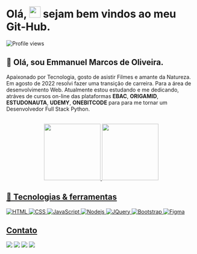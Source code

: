 <h1 align="left">Olá, <img src="https://raw.githubusercontent.com/kaueMarques/kaueMarques/master/hi.gif" height="30px"> sejam bem vindos ao meu Git-Hub.</h1>


<p align="left"> <img src="https://komarev.com/ghpvc/?username=emmanuelmarcosdeoliveira&color=yellow" alt="Profile views" /> </p>
 
 <h2>👋 Olá, sou Emmanuel Marcos de Oliveira. </h2>

 Apaixonado por Tecnologia, gosto de asistir Filmes e amante da Natureza. Em agosto de 2022 resolvi fazer uma transição de carreira.
 Para a área de desenvolvimento Web. Atualmente estou estudando e me dedicando, atráves de cursos on-line das plataformas **EBAC**, **ORIGAMID**, **ESTUDONAUTA**, **UDEMY**, **ONEBITCODE** para para me tornar um Desenvolvedor Full Stack Python.  
 
 

 
<br>

<div align="center"> 
 <a href="https://github.com/emmanuelmarcosdeoliveira">
  <img height="150em" src="https://github-readme-stats.vercel.app/api?username=emmanuelmarcosdeoliveira&show_icons=true&theme=radical&include_all_commits=true&count_private=true"/>
  <img height="150em" src="https://github-readme-stats.vercel.app/api/top-langs/?username=emmanuelmarcosdeoliveira&layout=compact&langs_count=7&theme=radical"/>
</div>
  
  
## 📓  Tecnologias & ferramentas

![HTML](https://img.shields.io/badge/HTML5-E34F26?style=for-the-badge&logo=html5&logoColor=white)
![CSS](https://img.shields.io/badge/CSS3-1572B6?style=for-the-badge&logo=css3&logoColor=white)
![JavaScript](https://img.shields.io/badge/JavaScript-F7DF1E?style=for-the-badge&logo=javascript&logoColor=black)
![Nodejs](https://img.shields.io/badge/Node.js-43853D?style=for-the-badge&logo=node.js&logoColor=white)
 ![JQuery](https://img.shields.io/badge/jQuery-0769AD?style=for-the-badge&logo=jquery&logoColor=white)
![Bootstrap](https://img.shields.io/badge/Bootstrap-563D7C?style=for-the-badge&logo=bootstrap&logoColor=white) 
![Figma](https://img.shields.io/badge/Figma-F24E1E?style=for-the-badge&logo=figma&logoColor=white)

    
   
   ## Contato
   <div> 


  <a href = "mailto:emmanuelmarcosdeoliveira@gmail.com"><img src="https://img.shields.io/badge/-Gmail-%23333?style=for-the-badge&logo=gmail&logoColor=white" target="_blank"></a>
  <a href="https://www.linkedin.com/in/oliveira-marcos-emmanuel?lipi=urn%3Ali%3Apage%3Ad_flagship3_profile_view_base_contact_details%3BUetG4s3ZT76Byt3XWdZ2Tg%3D%3D" target="_blank"><img src="https://img.shields.io/badge/-LinkedIn-%230077B5?style=for-the-badge&logo=linkedin&logoColor=white" target="_blank"></a> 
     <a href="https://discord.gg/9rjzZVGa3Z"><img src="https://img.shields.io/badge/Discord-7289DA?style=for-the-badge&logo=discord&logoColor=white"></a> 
  <a href="https://www.instagram.com/developer_in_starting/"><img src="https://img.shields.io/badge/Instagram-E4405F?style=for-the-badge&logo=instagram&logoColor=white"></a> 
 
 </div>
 
